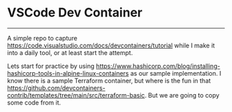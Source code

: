 # VSCode Dev Container
--------------------

A simple repo to capture <https://code.visualstudio.com/docs/devcontainers/tutorial>
while I make it into a daily tool, or at least start the attempt.

Lets start for practice by using <https://www.hashicorp.com/blog/installing-hashicorp-tools-in-alpine-linux-containers> as our sample implementation. I know there is a sample Terraform container, but where is the fun in that <https://github.com/devcontainers-contrib/templates/tree/main/src/terraform-basic>. But we are going to copy some code from it.
